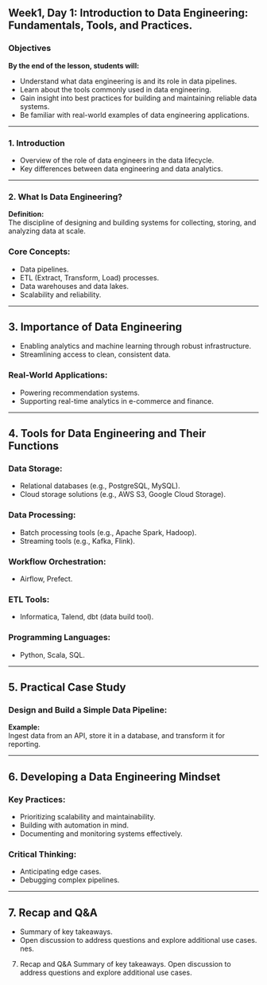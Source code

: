 ## **Week1, Day 1: Introduction to Data Engineering: Fundamentals, Tools, and Practices.**

### Objectives
**By the end of the lesson, students will:**
- Understand what data engineering is and its role in data pipelines.
- Learn about the tools commonly used in data engineering.
- Gain insight into best practices for building and maintaining reliable data systems.
- Be familiar with real-world examples of data engineering applications.

---

### 1. Introduction
- Overview of the role of data engineers in the data lifecycle.
- Key differences between data engineering and data analytics.

---

### 2. What Is Data Engineering?
**Definition:**  
The discipline of designing and building systems for collecting, storing, and analyzing data at scale.

### Core Concepts:
- Data pipelines.
- ETL (Extract, Transform, Load) processes.
- Data warehouses and data lakes.
- Scalability and reliability.

---

## 3. Importance of Data Engineering
- Enabling analytics and machine learning through robust infrastructure.
- Streamlining access to clean, consistent data.

### Real-World Applications:
- Powering recommendation systems.
- Supporting real-time analytics in e-commerce and finance.

---

## 4. Tools for Data Engineering and Their Functions

### Data Storage:
- Relational databases (e.g., PostgreSQL, MySQL).
- Cloud storage solutions (e.g., AWS S3, Google Cloud Storage).

### Data Processing:
- Batch processing tools (e.g., Apache Spark, Hadoop).
- Streaming tools (e.g., Kafka, Flink).

### Workflow Orchestration:
- Airflow, Prefect.

### ETL Tools:
- Informatica, Talend, dbt (data build tool).

### Programming Languages:
- Python, Scala, SQL.

---

## 5. Practical Case Study
### Design and Build a Simple Data Pipeline:
**Example:**  
Ingest data from an API, store it in a database, and transform it for reporting.

---

## 6. Developing a Data Engineering Mindset
### Key Practices:
- Prioritizing scalability and maintainability.
- Building with automation in mind.
- Documenting and monitoring systems effectively.

### Critical Thinking:
- Anticipating edge cases.
- Debugging complex pipelines.

---

## 7. Recap and Q&A
- Summary of key takeaways.
- Open discussion to address questions and explore additional use cases.
nes.
7. Recap and Q&A
Summary of key takeaways.
Open discussion to address questions and explore additional use cases.
